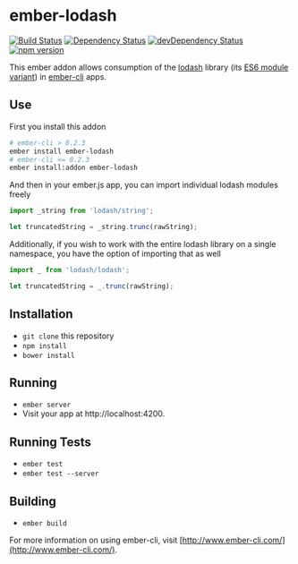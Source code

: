 # ember-lodash

[![Build Status](https://travis-ci.org/truenorth/ember-lodash.svg?branch=master)](https://travis-ci.org/truenorth/ember-lodash)
[![Dependency Status](https://david-dm.org/truenorth/ember-lodash.svg)](https://david-dm.org/truenorth/ember-lodash)
[![devDependency Status](https://david-dm.org/truenorth/ember-lodash/dev-status.svg)](https://david-dm.org/truenorth/ember-lodash#info=devDependencies)
[![npm version](https://badge.fury.io/js/ember-lodash.svg)](http://badge.fury.io/js/ember-lodash)

This ember addon allows consumption of the [lodash](https://lodash.com/) library (its [ES6 module variant](https://github.com/lodash/lodash/tree/es)) in [ember-cli](http://ember-cli.com) apps.

## Use

First you install this addon 

```sh
# ember-cli > 0.2.3
ember install ember-lodash
# ember-cli <= 0.2.3
ember install:addon ember-lodash
```

And then in your ember.js app, you can import individual lodash modules freely

```js
import _string from 'lodash/string';

let truncatedString = _string.trunc(rawString);
```

Additionally, if you wish to work with the entire lodash library on a single namespace, you have the option of importing that as well

```js
import _ from 'lodash/lodash';

let truncatedString = _.trunc(rawString);
```

## Installation

* `git clone` this repository
* `npm install`
* `bower install`

## Running

* `ember server`
* Visit your app at http://localhost:4200.

## Running Tests

* `ember test`
* `ember test --server`

## Building

* `ember build`

For more information on using ember-cli, visit [http://www.ember-cli.com/](http://www.ember-cli.com/).
